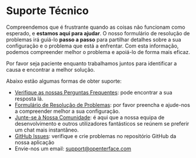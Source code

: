 # Suporte Técnico

Compreendemos que é frustrante quando as coisas não funcionam como esperado, e **estamos aqui para ajudar**. O nosso formulário de resolução de problemas irá guiá-lo **passo a passo** para partilhar detalhes sobre a sua configuração e o problema que está a enfrentar. Com esta informação, podemos compreender melhor o problema e apoiá-lo de forma mais eficaz.

Por favor seja paciente enquanto trabalhamos juntos para identificar a causa e encontrar a melhor solução.

Abaixo estão algumas formas de obter suporte:

- [Verifique as nossas Perguntas Frequentes](/faq): pode encontrar a sua resposta lá.
- [Formulário de Resolução de Problemas](/support): por favor preencha e ajude-nos a compreender melhor a sua configuração.
- [Junte-se à Nossa Comunidade](/community): é aqui que a nossa equipa de desenvolvimento e outros utilizadores fantásticos se reúnem se preferir um chat mais instantâneo.
- [GitHub Issues](/app): verifique e crie problemas no repositório GitHub da nossa aplicação
- Envie-nos um email: [support@openterface.com](mailto:support@openterface.com)
